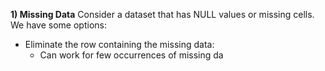 **1) Missing Data**
Consider a dataset that has NULL values or missing cells. We have some options:
- Eliminate the row containing the missing data:
	- Can work for few occurrences of missing da